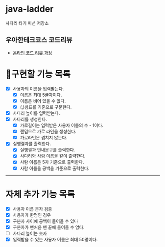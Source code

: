 # java-ladder

사다리 타기 미션 저장소

## 우아한테크코스 코드리뷰

- [온라인 코드 리뷰 과정](https://github.com/woowacourse/woowacourse-docs/blob/master/maincourse/README.md)

# 📝구현할 기능 목록

- [x]  사용자의 이름을 입력받는다.
   - [x]  이름은 최대 5글자이다.
   - [x] 이름은 비어 있을 수 없다.
   - [x]  (,)쉼표를 기준으로 구분한다.
- [x]  사다리 높이를 입력받는다.
- [x]  사다리를 생성한다.
   - [x]  가로길이는 입력받은 사용자 이름의 수 - 1이다.
   - [x]  랜덤으로 가로 라인을 생성한다.
   - [x]  가로라인은 겹치지 않는다.
- [x]  실행결과를 출력한다.
   - [x]  실행결과 안내문구를 출력한다.
   - [x]  사다리와 사람 이름을 같이 출력한다.
   - [x]  사람 이름은 5자 기준으로 출력한다.
   - [x]  사람 이름을 공백을 기준으로 출력한다.

---
# 자체 추가 기능 목록

- [x]  사용자 이름 문자 검증
- [x]  사용자가 한명인 경우
- [x]  구분자 사이에 공백이 들어올 수 있다
- [x]  구분자가 맨처음 맨 끝에 들어올 수 없다.
- [ ]  사다리 높이는 숫자
- [x]  입력받을 수 있는 사용자 이름은 최대 50명이다.